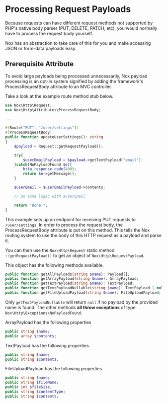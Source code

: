 # Processing Request Payloads
Because requests can have different request methods not supported by PHP's native body parser (PUT, DELETE, PATCH, etc), you would normally have to process the request body yourself.

Nox has an abstraction to take care of this for you and make accessing JSON or form-data payloads easy.

## Prerequisite Attribute
To avoid large payloads being processed unnecessarily, Nox payload processing is an opt-in system signified by adding the framework's ProcessRequestBody attribute to an MVC controller.

Take a look at the example route method stub below.

```php
use Nox\Http\Request;
use Nox\Http\Attributes\ProcessRequestBody;

...

#[Route("PUT", "/user/settings")]
#[ProcessRequestBody]
public function updateUserSettings(): string
{
    $payload = Request::getRequestPayload();

    try{
        $userEmailPayload = $payload->getTextPayload("email");
    }catch(NoPayloadFound $e){
        http_response_code(400);
        return $e->getMessage();
    }

    $userEmail = $userEmailPayload->contents;

    // Do some logic with $userEmail

    return "Done!";
}
```

This example sets up an endpoint for receiving PUT requests to `/user/settings`. In order to process the request body, the ProcessRequestBody attribute is put on this method. This tells the Nox routing system to use the body of this HTTP request as a payload and parse it.

You can then use the `Nox\Http\Request` static method `::getRequestPayload()` to get an object of `Nox\Http\RequestPayload`.

This object has the following methods available.

```php
public function getAllPayloads(string $name): Payload[];
public function getArrayPayload(string $name): ArrayPayload;
public function getTextPayload(string $name): TextPayload;
public function getTextPayloadNullable(string $name): TextPayload | null;
public function getFileUploadPayload(string $name): FileUploadPayload;
```

Only `getTextPayloadNullable` will return `null` if no payload by the provided name is found. The other methods **all throw exceptions** of type `Nox\Http\Exceptions\NoPayloadFound`.

ArrayPayload has the following properties
```php
public string $name;
public array $contents;
```

TextPayload has the following properties
```php
public string $name;
public string $contents;
```

FileUploadPayload has the following properties
```php
public string $name;
public string $fileName;
public int $fileSize;
public string $contentType;
public string $contents;
```